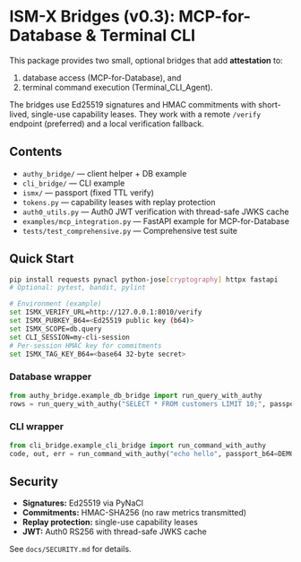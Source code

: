 # ISM-X Bridges (v0.3): MCP-for-Database & Terminal CLI

This package provides two small, optional bridges that add **attestation** to:
1) database access (MCP-for-Database), and
2) terminal command execution (Terminal_CLI_Agent).

The bridges use Ed25519 signatures and HMAC commitments with short-lived, single-use
capability leases. They work with a remote `/verify` endpoint (preferred) and a local
verification fallback.

## Contents
- `authy_bridge/` — client helper + DB example
- `cli_bridge/` — CLI example
- `ismx/` — passport (fixed TTL verify)
- `tokens.py` — capability leases with replay protection
- `auth0_utils.py` — Auth0 JWT verification with thread-safe JWKS cache
- `examples/mcp_integration.py` — FastAPI example for MCP-for-Database
- `tests/test_comprehensive.py` — Comprehensive test suite

## Quick Start
```bash
pip install requests pynacl python-jose[cryptography] httpx fastapi
# Optional: pytest, bandit, pylint

# Environment (example)
set ISMX_VERIFY_URL=http://127.0.0.1:8010/verify
set ISMX_PUBKEY_B64=<Ed25519 public key (b64)>
set ISMX_SCOPE=db.query
set CLI_SESSION=my-cli-session
# Per-session HMAC key for commitments
set ISMX_TAG_KEY_B64=<base64 32-byte secret>
```

### Database wrapper
```python
from authy_bridge.example_db_bridge import run_query_with_authy
rows = run_query_with_authy("SELECT * FROM customers LIMIT 10;", passport_b64=DEMO_PASSPORT_B64)
```

### CLI wrapper
```python
from cli_bridge.example_cli_bridge import run_command_with_authy
code, out, err = run_command_with_authy("echo hello", passport_b64=DEMO_PASSPORT_B64)
```

## Security
- **Signatures:** Ed25519 via PyNaCl
- **Commitments:** HMAC-SHA256 (no raw metrics transmitted)
- **Replay protection:** single-use capability leases
- **JWT:** Auth0 RS256 with thread-safe JWKS cache

See `docs/SECURITY.md` for details.
